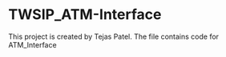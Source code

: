 # TWSIP_ATM-Interface

This project is created by Tejas Patel. The file contains code for ATM_Interface
